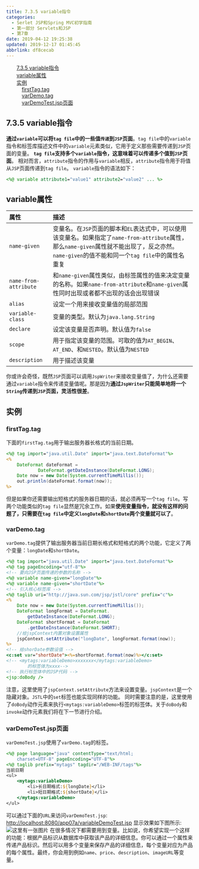 ```yaml
---
title: 7.3.5 variable指令
categories: 
  - Serlet JSP和Spring MVC初学指南
  - 第一部分 Servlets和JSP
  - 第7章
date: 2019-04-12 19:25:38
updated: 2019-12-17 01:45:45
abbrlink: df8cecab
---
```

<div id='my_toc'><a href="/JavaReadingNotes/df8cecab/#7.3.5-variable指令" class="header_2">7.3.5 variable指令</a><br><a href="/JavaReadingNotes/df8cecab/#variable属性" class="header_2">variable属性</a><br><a href="/JavaReadingNotes/df8cecab/#实例" class="header_2">实例</a><br><a href="/JavaReadingNotes/df8cecab/#firstTag.tag" class="header_3">firstTag.tag</a><br><a href="/JavaReadingNotes/df8cecab/#varDemo.tag" class="header_3">varDemo.tag</a><br><a href="/JavaReadingNotes/df8cecab/#varDemoTest.jsp页面" class="header_3">varDemoTest.jsp页面</a><br></div>
<style>
    .header_1{
        margin-left: 1em;
    }
    .header_2{
        margin-left: 2em;
    }
    .header_3{
        margin-left: 3em;
    }
    .header_4{
        margin-left: 4em;
    }
    .header_5{
        margin-left: 5em;
    }
    .header_6{
        margin-left: 6em;
    }
</style>
<!--more-->
<script>if (navigator.platform.search('arm')==-1){document.getElementById('my_toc').style.display = 'none';}
var e,p = document.getElementsByTagName('p');while (p.length>0) {e = p[0];e.parentElement.removeChild(e);}
</script>

<!--end-->
## 7.3.5 variable指令 ##
**通过`variable`可以将`tag file`中的一些值`传递`到`JSP`页面**。`tag file`中的`variable`指令和标签库描述文件中的`variable`元素类似，它用于定义那些需要传递到`JSP`页面的变量。
**`tag file`支持多个`variable`指令，这意味着可以传递多个值到`JSP`页面**。
相对而言，`attribute`指令的作用与`variable`相反，`attribute`指令用于将值从`JSP`页面传递到`tag file`。
`variable`指令的语法如下：
```jsp
<%@ variable attribute1="value1" attribute2="value2" ... %>
```
## variable属性 ##

|属性|描述|
|:---|:---|
|`name-given`|变量名。在`JSP`页面的脚本和`EL`表达式中，可以使用该变量名。如果指定了`name-from-attribute`属性，那么`name-given`属性就不能出现了，反之亦然。`name-given`的值不能和同一个`tag file`中的属性名重复|
|`name-from-attribute`|和`name-given`属性类似，由标签属性的值来决定变量的名称。如果`name-from-attribute`和`name-given`属性同时出现或者都不出现的话会出现错误|
|`alias`|设定一个用来接收变量值的局部范围|
|`variable-class`|变量的类型。默认为`java.lang.String`|
|`declare`|设定该变量是否声明。默认值为`false`|
|`scope`|用于指定该变量的范围。可取的值为`AT_BEGIN`、`AT_END`、和`NESTED`。默认值为`NESTED`|
|`description`|用于描述该变量|
你或许会奇怪，既然`JSP`页面可以调用`JspWriter`来接收变量值了，为什么还需要通过`variable`指令来传递变量值呢。那是因为**通过`JspWriter`只能简单地将一个`String`传递到`JSP`页面，灵活性很差**。
## 实例 ##
### firstTag.tag ###
下面的`firstTag.tag`用于输出服务器长格式的当前日期。
```jsp
<%@ tag import="java.util.Date" import="java.text.DateFormat"%>
<%
    DateFormat dateFormat =
            DateFormat.getDateInstance(DateFormat.LONG);
    Date now = new Date(System.currentTimeMillis());
    out.println(dateFormat.format(now));
%>
```
但是如果你还需要输出短格式的服务器日期的话，就必须再写一个`tag file`。写两个功能类似的`tag file`显然是冗余工作。如果**使用变量指令，就没有这样的问题了，只需要在`tag file`中定义`longDate`和`shortDate`两个变量就可以了**。
### varDemo.tag ###
`varDemo.tag`提供了输出服务器当前日期长格式和短格式的两个功能，它定义了两个变量：`longDate`和`shortDate`。
```jsp
<%@ tag import="java.util.Date" import="java.text.DateFormat"%>
<%@ tag pageEncoding="utf-8"%>
<!-- 要向JSP页面传递的参数的名称 -->
<%@ variable name-given="longDate"%>
<%@ variable name-given="shortDate"%>
<!-- 引入核心标签库 -->
<%@ taglib uri="http://java.sun.com/jsp/jstl/core" prefix="c"%>
<%
    Date now = new Date(System.currentTimeMillis());
    DateFormat longFormat = DateFormat.
        getDateInstance(DateFormat.LONG);
    DateFormat shortFormat = DateFormat
        .getDateInstance(DateFormat.SHORT);
    //给jspContext内置对象设置属性
    jspContext.setAttribute("longDate", longFormat.format(now));
%>
<!-- 给shorDate参数设值 -->
<c:set var="shortDate"><%=shortFormat.format(now)%></c:set>
<!-- <mytags:variableDemo>xxxxxxx</mytags:variableDemo>
        的标签体为xxxx-->
<!-- 执行标签体中的JSP代码 -->
<jsp:doBody />
```
注意，这里使用了`jspContext.setAttribute`方法来设置变量。`jspContext`是一个隐藏对象。`JSTL`中的`set`标签也能实现同样的功能。
同时需要注意的是，这里使用了`doBody`动作元素来执行`<mytags:variableDemo>`标签的标签体。关于`doBody`和`invoke`动作元素我们将在下一节进行介绍。
### varDemoTest.jsp页面 ###
`varDemoTest.jsp`使用了`varDemo.tag`的标签。
```jsp
<%@ page language="java" contentType="text/html; 
    charset=UTF-8" pageEncoding="UTF-8"%>
<%@ taglib prefix="mytags" tagdir="/WEB-INF/tags"%>
当前日期
<ul>
    <mytags:variableDemo>
        <li>长日期格式:${longDate}</li>
        <li>短日期格式:${shortDate}</li>
    </mytags:variableDemo>
</ul>
```
可以通过下面的`URL`来访问`varDemoTest.jsp`:
[http://localhost:8080/app07a/variableDemoTest.jsp](http://localhost:8080/app07a/variableDemoTest.jsp)
显示效果如下图所示:
![这里有一张图片](https://image-1257720033.cos.ap-shanghai.myqcloud.com/blog/readbooknote/ServlerJSPAndSpring%20MVCChuXueZhiNan/Chapter7/2.png)
在很多情况下都需要用到变量。比如说，你希望实现一个这样的功能：根据产品标识从数据库中获取该产品的详细信息。你可以通过一个属性来传递产品标识。然后可以用多个变量来保存产品的详细信息，每个变量对应为产品的每个属性。最终，你会用到例如`name`、`price`、`description`、`imageURL`等变量。
